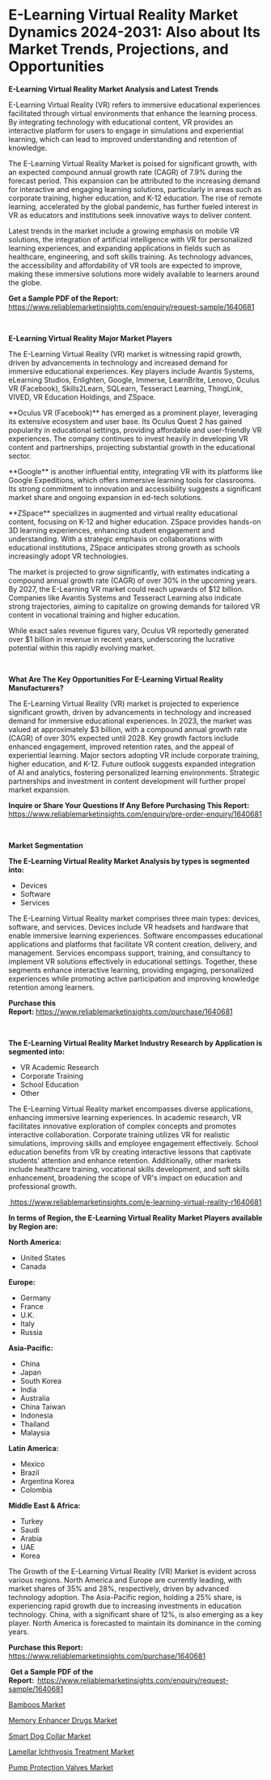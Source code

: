 <p><h1>E-Learning Virtual Reality Market Dynamics 2024-2031: Also about Its Market Trends, Projections, and Opportunities</h1></p><p><strong>E-Learning Virtual Reality Market Analysis and Latest Trends</strong></p>
<p><p>E-Learning Virtual Reality (VR) refers to immersive educational experiences facilitated through virtual environments that enhance the learning process. By integrating technology with educational content, VR provides an interactive platform for users to engage in simulations and experiential learning, which can lead to improved understanding and retention of knowledge.</p><p>The E-Learning Virtual Reality Market is poised for significant growth, with an expected compound annual growth rate (CAGR) of 7.9% during the forecast period. This expansion can be attributed to the increasing demand for interactive and engaging learning solutions, particularly in areas such as corporate training, higher education, and K-12 education. The rise of remote learning, accelerated by the global pandemic, has further fueled interest in VR as educators and institutions seek innovative ways to deliver content.</p><p>Latest trends in the market include a growing emphasis on mobile VR solutions, the integration of artificial intelligence with VR for personalized learning experiences, and expanding applications in fields such as healthcare, engineering, and soft skills training. As technology advances, the accessibility and affordability of VR tools are expected to improve, making these immersive solutions more widely available to learners around the globe.</p></p>
<p><strong>Get a Sample PDF of the Report:&nbsp;</strong> <a href="https://www.reliablemarketinsights.com/enquiry/request-sample/1640681?utm_campaign=1282&utm_medium=2&utm_source=Github&utm_content=ia&utm_term=25092024&utm_id=e-learning-virtual-reality">https://www.reliablemarketinsights.com/enquiry/request-sample/1640681</a></p>
<p>&nbsp;</p>
<p><strong>E-Learning Virtual Reality Major Market Players</strong></p>
<p><p>The E-Learning Virtual Reality (VR) market is witnessing rapid growth, driven by advancements in technology and increased demand for immersive educational experiences. Key players include Avantis Systems, eLearning Studios, Enlighten, Google, Immerse, LearnBrite, Lenovo, Oculus VR (Facebook), Skills2Learn, SQLearn, Tesseract Learning, ThingLink, VIVED, VR Education Holdings, and ZSpace.</p><p>**Oculus VR (Facebook)** has emerged as a prominent player, leveraging its extensive ecosystem and user base. Its Oculus Quest 2 has gained popularity in educational settings, providing affordable and user-friendly VR experiences. The company continues to invest heavily in developing VR content and partnerships, projecting substantial growth in the educational sector. </p><p>**Google** is another influential entity, integrating VR with its platforms like Google Expeditions, which offers immersive learning tools for classrooms. Its strong commitment to innovation and accessibility suggests a significant market share and ongoing expansion in ed-tech solutions.</p><p>**ZSpace** specializes in augmented and virtual reality educational content, focusing on K-12 and higher education. ZSpace provides hands-on 3D learning experiences, enhancing student engagement and understanding. With a strategic emphasis on collaborations with educational institutions, ZSpace anticipates strong growth as schools increasingly adopt VR technologies.</p><p>The market is projected to grow significantly, with estimates indicating a compound annual growth rate (CAGR) of over 30% in the upcoming years. By 2027, the E-Learning VR market could reach upwards of $12 billion. Companies like Avantis Systems and Tesseract Learning also indicate strong trajectories, aiming to capitalize on growing demands for tailored VR content in vocational training and higher education.</p><p>While exact sales revenue figures vary, Oculus VR reportedly generated over $1 billion in revenue in recent years, underscoring the lucrative potential within this rapidly evolving market.</p></p>
<p>&nbsp;</p>
<p><strong>What Are The Key Opportunities For E-Learning Virtual Reality Manufacturers?</strong></p>
<p><p>The E-Learning Virtual Reality (VR) market is projected to experience significant growth, driven by advancements in technology and increased demand for immersive educational experiences. In 2023, the market was valued at approximately $3 billion, with a compound annual growth rate (CAGR) of over 30% expected until 2028. Key growth factors include enhanced engagement, improved retention rates, and the appeal of experiential learning. Major sectors adopting VR include corporate training, higher education, and K-12. Future outlook suggests expanded integration of AI and analytics, fostering personalized learning environments. Strategic partnerships and investment in content development will further propel market expansion.</p></p>
<p><strong>Inquire or Share Your Questions If Any Before Purchasing This Report:</strong> <a href="https://www.reliablemarketinsights.com/enquiry/pre-order-enquiry/1640681?utm_campaign=1282&utm_medium=2&utm_source=Github&utm_content=ia&utm_term=25092024&utm_id=e-learning-virtual-reality">https://www.reliablemarketinsights.com/enquiry/pre-order-enquiry/1640681</a></p>
<p>&nbsp;</p>
<p><strong>Market Segmentation</strong></p>
<p><strong>The E-Learning Virtual Reality Market Analysis by types is segmented into:</strong></p>
<p><ul><li>Devices</li><li>Software</li><li>Services</li></ul></p>
<p><p>The E-Learning Virtual Reality market comprises three main types: devices, software, and services. Devices include VR headsets and hardware that enable immersive learning experiences. Software encompasses educational applications and platforms that facilitate VR content creation, delivery, and management. Services encompass support, training, and consultancy to implement VR solutions effectively in educational settings. Together, these segments enhance interactive learning, providing engaging, personalized experiences while promoting active participation and improving knowledge retention among learners.</p></p>
<p><strong>Purchase this Report:&nbsp;</strong><a href="https://www.reliablemarketinsights.com/purchase/1640681?utm_campaign=1282&utm_medium=2&utm_source=Github&utm_content=ia&utm_term=25092024&utm_id=e-learning-virtual-reality">https://www.reliablemarketinsights.com/purchase/1640681</a></p>
<p>&nbsp;</p>
<p><strong>The E-Learning Virtual Reality Market Industry Research by Application is segmented into:</strong></p>
<p><ul><li>VR Academic Research</li><li>Corporate Training</li><li>School Education</li><li>Other</li></ul></p>
<p><p>The E-Learning Virtual Reality market encompasses diverse applications, enhancing immersive learning experiences. In academic research, VR facilitates innovative exploration of complex concepts and promotes interactive collaboration. Corporate training utilizes VR for realistic simulations, improving skills and employee engagement effectively. School education benefits from VR by creating interactive lessons that captivate students' attention and enhance retention. Additionally, other markets include healthcare training, vocational skills development, and soft skills enhancement, broadening the scope of VR's impact on education and professional growth.</p></p>
<p><a href="https://www.reliablemarketinsights.com/e-learning-virtual-reality-r1640681?utm_campaign=1282&utm_medium=2&utm_source=Github&utm_content=ia&utm_term=25092024&utm_id=e-learning-virtual-reality">&nbsp;https://www.reliablemarketinsights.com/e-learning-virtual-reality-r1640681</a></p>
<p><strong>In terms of Region, the E-Learning Virtual Reality Market Players available by Region are:</strong></p>
<p>
    <p> <strong> North America: </strong>
        <ul>
            <li>United States</li>
            <li>Canada</li>
        </ul>
        </p> 
    <p> <strong> Europe: </strong>
        <ul>
            <li>Germany</li>
            <li>France</li>
            <li>U.K.</li>
            <li>Italy</li>
            <li>Russia</li>
        </ul>
        </p> 
    <p> <strong> Asia-Pacific: </strong>
        <ul>
            <li>China</li>
            <li>Japan</li>
            <li>South Korea</li>
            <li>India</li>
            <li>Australia</li>
            <li>China Taiwan</li>
            <li>Indonesia</li>
            <li>Thailand</li>
            <li>Malaysia</li>
        </ul>
        </p> 
    <p> <strong> Latin America: </strong>
        <ul>
            <li>Mexico</li>
            <li>Brazil</li>
            <li>Argentina Korea</li>
            <li>Colombia</li>
        </ul>
        </p> 
    <p> <strong> Middle East & Africa: </strong>
        <ul>
            <li>Turkey</li>
            <li>Saudi</li>
            <li>Arabia</li>
            <li>UAE</li>
            <li>Korea</li>
        </ul>
    </p>
    </p>
<p><p>The Growth of the E-Learning Virtual Reality (VR) Market is evident across various regions. North America and Europe are currently leading, with market shares of 35% and 28%, respectively, driven by advanced technology adoption. The Asia-Pacific region, holding a 25% share, is experiencing rapid growth due to increasing investments in education technology. China, with a significant share of 12%, is also emerging as a key player. North America is forecasted to maintain its dominance in the coming years.</p></p>
<p><strong>Purchase this Report: </strong><a href="https://www.reliablemarketinsights.com/purchase/1640681?utm_campaign=1282&utm_medium=2&utm_source=Github&utm_content=ia&utm_term=25092024&utm_id=e-learning-virtual-reality">https://www.reliablemarketinsights.com/purchase/1640681</a></p>
<p>&nbsp;<strong>Get a Sample PDF of the Report:&nbsp;&nbsp;</strong><a href="https://www.reliablemarketinsights.com/enquiry/request-sample/1640681?utm_campaign=1282&utm_medium=2&utm_source=Github&utm_content=ia&utm_term=25092024&utm_id=e-learning-virtual-reality">https://www.reliablemarketinsights.com/enquiry/request-sample/1640681</a></p>
<p><strong></strong></p>
<p><p><a href="https://issuu.com/reportprime-2/docs/bamboos-market-size-2030.pptx_bb12937ef69d44?utm_campaign=1282&utm_medium=2&utm_source=Github&utm_content=ia&utm_term=25092024&utm_id=e-learning-virtual-reality">Bamboos Market</a></p><p><a href="https://www.linkedin.com/pulse/insights-memory-enhancer-drugs-market-share-competitive-landscape-9bo5e?utm_campaign=1282&utm_medium=2&utm_source=Github&utm_content=ia&utm_term=25092024&utm_id=e-learning-virtual-reality">Memory Enhancer Drugs Market</a></p><p><a href="https://issuu.com/reportprime-2/docs/smart-dog-collar-market-size-2030.p_34a604eb92a404?utm_campaign=1282&utm_medium=2&utm_source=Github&utm_content=ia&utm_term=25092024&utm_id=e-learning-virtual-reality">Smart Dog Collar Market</a></p><p><a href="https://www.linkedin.com/pulse/lamellar-ichthyosis-treatment-market-essentials-key-ygz1f?utm_campaign=1282&utm_medium=2&utm_source=Github&utm_content=ia&utm_term=25092024&utm_id=e-learning-virtual-reality">Lamellar Ichthyosis Treatment Market</a></p><p><a href="https://www.linkedin.com/pulse/global-pump-protection-valves-market-landscape-future-trends-26usf?trackingId=raWbacdlSkK24kYFOwxubQ%3D%3D&utm_campaign=1282&utm_medium=2&utm_source=Github&utm_content=ia&utm_term=25092024&utm_id=e-learning-virtual-reality">Pump Protection Valves Market</a></p></p>